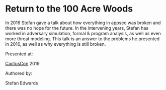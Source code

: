 # Return to the 100 Acre Woods

In 2016 Stefan gave a talk about how everything in appsec was broken and there was no hope for the future. In the intervening years, Stefan has worked in adversary simulation, formal & program analysis, as well as even more threat modeling. This talk is an answer to the problems he presented in 2016, as well as why everything is still broken.

Presented at:

[CactusCon](https://www.cactuscon.com/) 2019

Authored by:

Stefan Edwards
